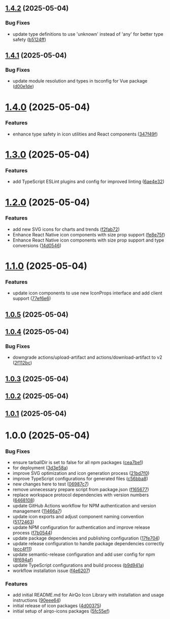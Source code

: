 ## [1.4.2](https://github.com/OchiengPaul442/airqo-icon-library-min/compare/v1.4.1...v1.4.2) (2025-05-04)


### Bug Fixes

* update type definitions to use 'unknown' instead of 'any' for better type safety ([b5124ff](https://github.com/OchiengPaul442/airqo-icon-library-min/commit/b5124ff8efa4d7cfaed1d2748480bfb0d8d91f47))

## [1.4.1](https://github.com/OchiengPaul442/airqo-icon-library-min/compare/v1.4.0...v1.4.1) (2025-05-04)


### Bug Fixes

* update module resolution and types in tsconfig for Vue package ([d00e1de](https://github.com/OchiengPaul442/airqo-icon-library-min/commit/d00e1de189b4693ee9c34c9346edcc41345604fd))

# [1.4.0](https://github.com/OchiengPaul442/airqo-icon-library-min/compare/v1.3.0...v1.4.0) (2025-05-04)


### Features

* enhance type safety in icon utilities and React components ([347f49f](https://github.com/OchiengPaul442/airqo-icon-library-min/commit/347f49f8df571929e9e8e937c4fea7cabebea2d8))

# [1.3.0](https://github.com/OchiengPaul442/airqo-icon-library-min/compare/v1.2.0...v1.3.0) (2025-05-04)


### Features

* add TypeScript ESLint plugins and config for improved linting ([6ae4e32](https://github.com/OchiengPaul442/airqo-icon-library-min/commit/6ae4e328b9ae4d7397506d4c9789f87e5ce4b4b2))

# [1.2.0](https://github.com/OchiengPaul442/airqo-icon-library-min/compare/v1.1.0...v1.2.0) (2025-05-04)


### Features

* add new SVG icons for charts and trends ([f2fab72](https://github.com/OchiengPaul442/airqo-icon-library-min/commit/f2fab72a0b99ff88e9f4fef9eeed609fc2b57aae))
* Enhance React Native icon components with size prop support ([fe8e75f](https://github.com/OchiengPaul442/airqo-icon-library-min/commit/fe8e75f38358c6bdb4448b33767e4e1f8e73c577))
* Enhance React Native icon components with size prop support and type conversions ([14d0546](https://github.com/OchiengPaul442/airqo-icon-library-min/commit/14d054695c42db9250d7e5a5ec5bb1d43f8c193a))

# [1.1.0](https://github.com/OchiengPaul442/airqo-icon-library-min/compare/v1.0.5...v1.1.0) (2025-05-04)


### Features

* update icon components to use new IconProps interface and add client support ([77ef6e6](https://github.com/OchiengPaul442/airqo-icon-library-min/commit/77ef6e61a386da3d7c7dc8f3b160b0571f1d7492))

## [1.0.5](https://github.com/OchiengPaul442/airqo-icon-library-min/compare/v1.0.4...v1.0.5) (2025-05-04)

## [1.0.4](https://github.com/OchiengPaul442/airqo-icon-library-min/compare/v1.0.3...v1.0.4) (2025-05-04)


### Bug Fixes

* downgrade actions/upload-artifact and actions/download-artifact to v2 ([2f112bc](https://github.com/OchiengPaul442/airqo-icon-library-min/commit/2f112bcc32ae40245b59a521999c266b5b7f927d))

## [1.0.3](https://github.com/OchiengPaul442/airqo-icon-library-min/compare/v1.0.2...v1.0.3) (2025-05-04)

## [1.0.2](https://github.com/OchiengPaul442/airqo-icon-library-min/compare/v1.0.1...v1.0.2) (2025-05-04)

## [1.0.1](https://github.com/OchiengPaul442/airqo-icon-library-min/compare/v1.0.0...v1.0.1) (2025-05-04)

# 1.0.0 (2025-05-04)


### Bug Fixes

* ensure tarballDir is set to false for all npm packages ([cea7be1](https://github.com/OchiengPaul442/airqo-icon-library-min/commit/cea7be10602febd9c9ed53533785d78c66710cc4))
* for deployment ([3d3e58a](https://github.com/OchiengPaul442/airqo-icon-library-min/commit/3d3e58ab614a48013c22dc41a00152919fbada9a))
* improve SVG optimization and icon generation process ([21bd7f0](https://github.com/OchiengPaul442/airqo-icon-library-min/commit/21bd7f0986bf21328ea04ab32a69a0b1bdd40ef3))
* improve TypeScript configurations for generated files ([c56bba8](https://github.com/OchiengPaul442/airqo-icon-library-min/commit/c56bba8d542028d01ca58ac8d8d1da6014db806b))
* new changes here to test ([06987c7](https://github.com/OchiengPaul442/airqo-icon-library-min/commit/06987c721f870ce86c1519ce724a9c4ae8cfab72))
* remove unnecessary prepare script from package.json ([f165677](https://github.com/OchiengPaul442/airqo-icon-library-min/commit/f165677b603519c64f69832199293d91016fd956))
* replace workspace protocol dependencies with version numbers ([6468108](https://github.com/OchiengPaul442/airqo-icon-library-min/commit/646810829d5c8d5ed6f710e453fbde30cd9c21e4))
* update GitHub Actions workflow for NPM authentication and version management ([11466a7](https://github.com/OchiengPaul442/airqo-icon-library-min/commit/11466a7c87346c1f747bd227b147d67a4d40f5c4))
* update icon exports and adjust component naming convention ([5172463](https://github.com/OchiengPaul442/airqo-icon-library-min/commit/5172463c9dea6b40dc583dde3d488b04b9b2d9b3))
* update NPM configuration for authentication and improve release process ([f7b0544](https://github.com/OchiengPaul442/airqo-icon-library-min/commit/f7b0544cee53df748e81266e5d29a5fc308302cb))
* update package dependencies and publishing configuration ([17fe704](https://github.com/OchiengPaul442/airqo-icon-library-min/commit/17fe704ad6be28f6b011cbb0c4a8c0b7de1fde52))
* update release configuration to handle package dependencies correctly ([ecc4f11](https://github.com/OchiengPaul442/airqo-icon-library-min/commit/ecc4f11eac2b4aeffa05ab466b56804991013ae9))
* update semantic-release configuration and add user config for npm ([8f694af](https://github.com/OchiengPaul442/airqo-icon-library-min/commit/8f694af8f69fe85630a5dc84561561881603779a))
* update TypeScript configurations and build process ([b9d941a](https://github.com/OchiengPaul442/airqo-icon-library-min/commit/b9d941abca60aa9a20eaea92404ec43b3a52048f))
* workflow installation issue ([f4e6207](https://github.com/OchiengPaul442/airqo-icon-library-min/commit/f4e62075c09cd21014cca929af29a274a53b4a4b))


### Features

* add initial README.md for AirQo Icon Library with installation and usage instructions ([90eee64](https://github.com/OchiengPaul442/airqo-icon-library-min/commit/90eee647ec0fe7c7608feafa43cec7ec3ef51d01))
* initial release of icon packages ([4d00375](https://github.com/OchiengPaul442/airqo-icon-library-min/commit/4d00375ca4034e22bcc3cd1698fc99ad05abd04d))
* initial setup of airqo-icons packages ([5fc55ef](https://github.com/OchiengPaul442/airqo-icon-library-min/commit/5fc55ef2168d05797d6cfefc57b6a06592aeba77))
